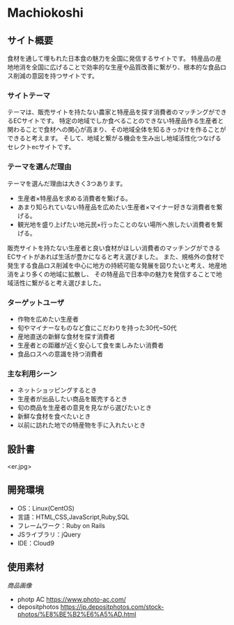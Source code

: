 # Machiokoshi

## サイト概要
食材を通して埋もれた日本食の魅力を全国に発信するサイトです。
特産品の産地地消を全国に広げることで効率的な生産や品質改善に繋がり、根本的な食品ロス削減の意図を持つサイトです。

### サイトテーマ
テーマは、販売サイトを持たない農家と特産品を探す消費者のマッチングができるECサイトです。
特定の地域でしか食べることのできない特産品作る生産者と関わることで食材への関心が高まり、その地域全体を知るきっかけを作ることができると考えます。
そして、地域と繋がる機会を生み出し地域活性化つなげるセレクトecサイトです。


### テーマを選んだ理由
テーマを選んだ理由は大きく3つあります。
- 生産者×特産品を求める消費者を繋げる。
- あまり知られていない特産品を広めたい生産者×マイナー好きな消費者を繋げる。
- 観光地を盛り上げたい地元民×行ったことのない場所へ旅したい消費者を繋げる。

販売サイトを持たない生産者と良い食材がほしい消費者のマッチングができるECサイトがあれば生活が豊かになると考え選びました。
また、規格外の食材で発生する食品ロス削減を中心に地方の持続可能な発展を図りたいと考え、地産地消をより多くの地域に拡散し、
その特産品で日本中の魅力を発信することで地域活性に繋がると考え選びました。

### ターゲットユーザ
- 作物を広めたい生産者
- 旬やマイナーなものなど食にこだわりを持った30代~50代
- 産地直送の新鮮な食材を探す消費者
- 生産者との距離が近く安心して食を楽しみたい消費者
- 食品ロスへの意識を持つ消費者

### 主な利用シーン
- ネットショッピングするとき
- 生産者が出品したい商品を販売するとき
- 旬の商品を生産者の意見を見ながら選びたいとき
- 新鮮な食材を食べたいとき
- 以前に訪れた地での特産物を手に入れたいとき

## 設計書
<er.jpg>

## 開発環境
- OS：Linux(CentOS)
- 言語：HTML,CSS,JavaScript,Ruby,SQL
- フレームワーク：Ruby on Rails
- JSライブラリ：jQuery
- IDE：Cloud9

## 使用素材
*商品画像*
- photp AC <https://www.photo-ac.com/>
- depositphotos <https://jp.depositphotos.com/stock-photos/%E8%BE%B2%E6%A5%AD.html>

